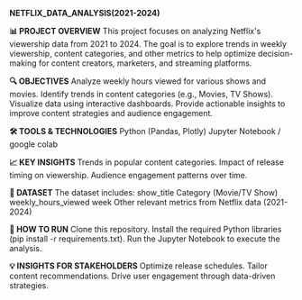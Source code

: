 **NETFLIX_DATA_ANALYSIS(2021-2024)**

**📊 PROJECT OVERVIEW**
This project focuses on analyzing Netflix's viewership data from 2021 to 2024. The goal is to explore trends in weekly viewership, content categories, and other metrics to help optimize decision-making for content creators, marketers, and streaming platforms.

**🔍 OBJECTIVES**
Analyze weekly hours viewed for various shows and movies.
Identify trends in content categories (e.g., Movies, TV Shows).
Visualize data using interactive dashboards.
Provide actionable insights to improve content strategies and audience engagement.

**🛠️ TOOLS & TECHNOLOGIES**
Python (Pandas, Plotly)
Jupyter Notebook / google colab

**📈 KEY INSIGHTS**
Trends in popular content categories.
Impact of release timing on viewership.
Audience engagement patterns over time.

**📂 DATASET**
The dataset includes:
  show_title
  Category (Movie/TV Show)
  weekly_hours_viewed
  week
  Other relevant metrics from Netflix data (2021-2024)

**🚀 HOW TO RUN**
Clone this repository.
Install the required Python libraries (pip install -r requirements.txt).
Run the Jupyter Notebook to execute the analysis.

**💡 INSIGHTS FOR STAKEHOLDERS**
Optimize release schedules.
Tailor content recommendations.
Drive user engagement through data-driven strategies.
